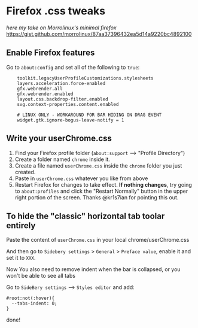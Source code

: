 # Firefox .css tweaks

*here my take on Morrolinux's minimal firefox* https://gist.github.com/morrolinux/87aa37396432ea5d14a9220bc4892100

## Enable Firefox features

Go to `about:config` and set all of the following to `true`:
```
    toolkit.legacyUserProfileCustomizations.stylesheets
    layers.acceleration.force-enabled
    gfx.webrender.all
    gfx.webrender.enabled
    layout.css.backdrop-filter.enabled
    svg.context-properties.content.enabled
    
    # LINUX ONLY - WORKAROUND FOR BAR HIDING ON DRAG EVENT
    widget.gtk.ignore-bogus-leave-notify = 1
```

## Write your userChrome.css

1. Find your Firefox profile folder (`about:support` --> "Profile Directory") 
2. Create a folder named `chrome` inside it.
3. Create a file named `userChrome.css` inside the `chrome` folder you just created.
4. Paste in `userChrome.css` whatever you like from above
5. Restart Firefox for changes to take effect. **If nothing changes**, try going to `about:profiles` and click the "Restart Normally" button in the upper right portion of the screen. Thanks @kr1s7ian for pointing this out.

## To hide the "classic" horizontal tab toolar entirely

Paste the content of `userChrome.css` in your local chrome/userChrome.css

And then go to `Sidebery settings` > `General` > `Preface value`, enable it and set it to `XXX`.

Now You also need to remove indent when the bar is collapsed, or you won't be able to see all tabs

Go to `SideBery settings` --> `Styles editor` and add:

```
#root:not(:hover){
  --tabs-indent: 0;
}
```

done!
